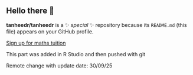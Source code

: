 ## Hello there 👋

**tanheedr/tanheedr** is a ✨ _special_ ✨ repository because its `README.md` (this file) appears on your GitHub profile.

[Sign up for maths tuition](https://www.curomaths.co.uk/home)

This part was added in R Studio and then pushed with git

Remote change with update date: 30/09/25
